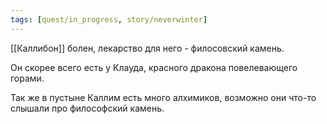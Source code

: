 ```yaml
---
tags: [quest/in_progress, story/neverwinter]
---
```


[[Каллибон]] болен, лекарство для него - филосовский камень.

Он скорее всего есть у Клауда, красного дракона повелевающего горами.

Так же в пустыне Каллим есть много алхимиков, возможно они что-то слышали про философский камень.
